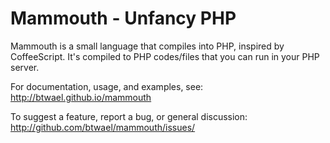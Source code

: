 # Mammouth - Unfancy PHP #
Mammouth is a small language that compiles into PHP, inspired by CoffeeScript. It's compiled to PHP codes/files that you can run in your PHP server.

  For documentation, usage, and examples, see:
  http://btwael.github.io/mammouth

  To suggest a feature, report a bug, or general discussion:
  http://github.com/btwael/mammouth/issues/